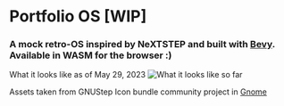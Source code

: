 # Portfolio OS [WIP]

### A mock retro-OS inspired by NeXTSTEP and built with [Bevy](https://github.com/bevyengine/bevy). Available in WASM for the browser :)


What it looks like as of May 29, 2023
![What it looks like so far](https://i.imgur.com/Is0x3wr.png)

Assets taken from GNUStep Icon bundle community project in [Gnome](https://www.gnome-look.org/p/1239539/)


